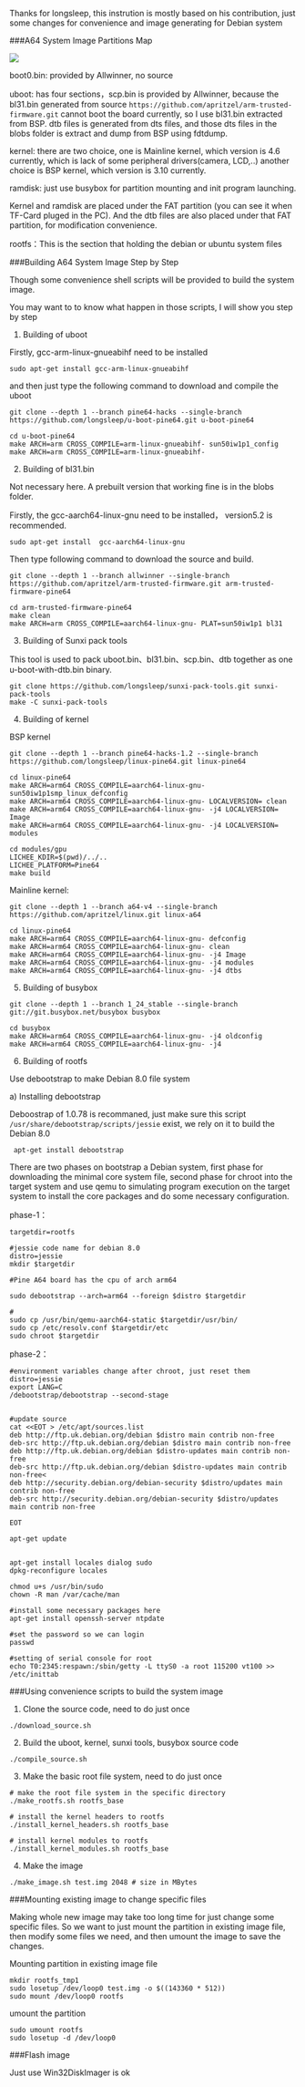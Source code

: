 
Thanks for longsleep, 
this instrution is mostly based on his contribution, 
just some changes for convenience and image generating for Debian system

###A64 System Image Partitions Map

![](http://transing.bj.bcebos.com/image/pine64/pine64-parition.jpg)

boot0.bin: provided by Allwinner, no source

uboot: has four sections，scp.bin is provided by Allwinner, 
because the bl31.bin generated from source 
`https://github.com/apritzel/arm-trusted-firmware.git`
 cannot boot the board currently, so I use bl31.bin extracted from 
 BSP. dtb files is generated from dts files, 
 and those dts files in the blobs folder is extract and dump from BSP
 using fdtdump. 

kernel: there are two choice, one is Mainline kernel, 
which version is 4.6 currently, which is lack of some peripheral drivers(camera, LCD,..)
another choice is BSP kernel, which version is 3.10 currently.

ramdisk: just use busybox for partition mounting and init program launching.

Kernel and ramdisk are placed under the FAT partition
(you can see it when TF-Card pluged in the PC).
And the dtb files are also placed under that FAT partition, 
for modification convenience.

rootfs：This is the section that holding the debian or ubuntu system files

###Building A64 System Image Step by Step 

Though some convenience shell scripts will be provided 
to build the system image.

You may want to to know what happen in those scripts, 
I will show you step by step

1) Building of uboot

Firstly,  gcc-arm-linux-gnueabihf need to be installed 

```
sudo apt-get install gcc-arm-linux-gnueabihf
```

and then just type the following command to download and compile the uboot

```
git clone --depth 1 --branch pine64-hacks --single-branch https://github.com/longsleep/u-boot-pine64.git u-boot-pine64

cd u-boot-pine64
make ARCH=arm CROSS_COMPILE=arm-linux-gnueabihf- sun50iw1p1_config
make ARCH=arm CROSS_COMPILE=arm-linux-gnueabihf-
```

2) Building of bl31.bin

Not necessary here. A prebuilt version that working fine is in the 
blobs folder.

Firstly, the gcc-aarch64-linux-gnu need to be installed，
version5.2 is recommended.

```
sudo apt-get install  gcc-aarch64-linux-gnu
```

Then type following command to download the source and build.

```
git clone --depth 1 --branch allwinner --single-branch https://github.com/apritzel/arm-trusted-firmware.git arm-trusted-firmware-pine64

cd arm-trusted-firmware-pine64
make clean
make ARCH=arm CROSS_COMPILE=aarch64-linux-gnu- PLAT=sun50iw1p1 bl31
```

3) Building of Sunxi pack tools

This tool is used to pack uboot.bin、bl31.bin、scp.bin、dtb together as one
 u-boot-with-dtb.bin binary.
 
```
git clone https://github.com/longsleep/sunxi-pack-tools.git sunxi-pack-tools
make -C sunxi-pack-tools
```

4) Building of kernel

BSP kernel

```
git clone --depth 1 --branch pine64-hacks-1.2 --single-branch https://github.com/longsleep/linux-pine64.git linux-pine64

cd linux-pine64
make ARCH=arm64 CROSS_COMPILE=aarch64-linux-gnu- sun50iw1p1smp_linux_defconfig
make ARCH=arm64 CROSS_COMPILE=aarch64-linux-gnu- LOCALVERSION= clean
make ARCH=arm64 CROSS_COMPILE=aarch64-linux-gnu- -j4 LOCALVERSION= Image
make ARCH=arm64 CROSS_COMPILE=aarch64-linux-gnu- -j4 LOCALVERSION= modules

cd modules/gpu
LICHEE_KDIR=$(pwd)/../.. 
LICHEE_PLATFORM=Pine64
make build
```

Mainline kernel:

```
git clone --depth 1 --branch a64-v4 --single-branch https://github.com/apritzel/linux.git linux-a64

cd linux-pine64
make ARCH=arm64 CROSS_COMPILE=aarch64-linux-gnu- defconfig
make ARCH=arm64 CROSS_COMPILE=aarch64-linux-gnu- clean
make ARCH=arm64 CROSS_COMPILE=aarch64-linux-gnu- -j4 Image
make ARCH=arm64 CROSS_COMPILE=aarch64-linux-gnu- -j4 modules
make ARCH=arm64 CROSS_COMPILE=aarch64-linux-gnu- -j4 dtbs
```

5) Building of busybox

```
git clone --depth 1 --branch 1_24_stable --single-branch git://git.busybox.net/busybox busybox

cd busybox
make ARCH=arm64 CROSS_COMPILE=aarch64-linux-gnu- -j4 oldconfig
make ARCH=arm64 CROSS_COMPILE=aarch64-linux-gnu- -j4
```

6) Building of rootfs

Use debootstrap to make Debian 8.0 file system

a) Installing debootstrap

 Deboostrap of 1.0.78 is recommaned, just make sure this script
 `/usr/share/debootstrap/scripts/jessie` exist, we rely on it 
 to build the Debian 8.0
 
```
 apt-get install debootstrap
```

There are two phases on bootstrap a Debian system, 
first phase for downloading the minimal core system file,
second phase for chroot into the target system 
and use qemu to simulating program execution on the target system
to install the core packages and do some necessary configuration.
 

phase-1：

```
targetdir=rootfs

#jessie code name for debian 8.0
distro=jessie
mkdir $targetdir

#Pine A64 board has the cpu of arch arm64

sudo debootstrap --arch=arm64 --foreign $distro $targetdir

#
sudo cp /usr/bin/qemu-aarch64-static $targetdir/usr/bin/
sudo cp /etc/resolv.conf $targetdir/etc
sudo chroot $targetdir 
```

phase-2：

```
#environment variables change after chroot, just reset them 
distro=jessie
export LANG=C 
/debootstrap/debootstrap --second-stage


#update source
cat <<EOT > /etc/apt/sources.list
deb http://ftp.uk.debian.org/debian $distro main contrib non-free
deb-src http://ftp.uk.debian.org/debian $distro main contrib non-free
deb http://ftp.uk.debian.org/debian $distro-updates main contrib non-free
deb-src http://ftp.uk.debian.org/debian $distro-updates main contrib non-free<
deb http://security.debian.org/debian-security $distro/updates main contrib non-free
deb-src http://security.debian.org/debian-security $distro/updates main contrib non-free

EOT 

apt-get update


apt-get install locales dialog sudo
dpkg-reconfigure locales

chmod u+s /usr/bin/sudo
chown -R man /var/cache/man

#install some necessary packages here
apt-get install openssh-server ntpdate

#set the password so we can login
passwd

#setting of serial console for root
echo T0:2345:respawn:/sbin/getty -L ttyS0 -a root 115200 vt100 >> /etc/inittab
```
###Using convenience scripts to build the system image

1) Clone the source code, need to do just once

```
./download_source.sh
```

2) Build the uboot, kernel, sunxi tools, busybox source code

```
./compile_source.sh
```

3) Make the basic root file system, need to do just once

```
# make the root file system in the specific directory
./make_rootfs.sh rootfs_base

# install the kernel headers to rootfs
./install_kernel_headers.sh rootfs_base

# install kernel modules to rootfs
./install_kernel_modules.sh rootfs_base
```

4) Make the image


```
./make_image.sh test.img 2048 # size in MBytes
```

###Mounting existing image to change specific files

Making whole new image may take too 
long time for just change some specific files.
So we want to just mount the partition in existing image file,
then modify some files we need, and then umount the image to save
the changes.

Mounting partition in existing image file
```
mkdir rootfs_tmp1
sudo losetup /dev/loop0 test.img -o $((143360 * 512))
sudo mount /dev/loop0 rootfs
```

umount the partition

```
sudo umount rootfs
sudo losetup -d /dev/loop0
```

###Flash image

Just use Win32DiskImager is ok